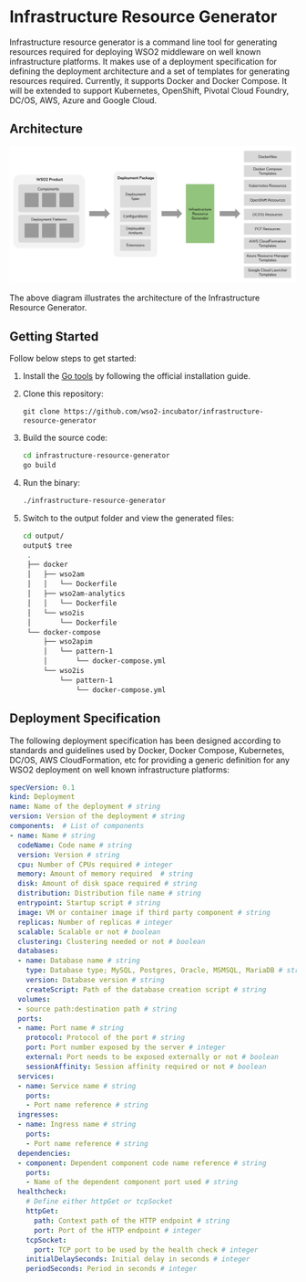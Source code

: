 # Infrastructure Resource Generator

Infrastructure resource generator is a command line tool for generating resources required for 
deploying WSO2 middleware on well known infrastructure platforms. It makes use of a deployment 
specification for defining the deployment architecture and a set of templates for generating 
resources required. Currently, it supports Docker and Docker Compose. It will be extended to
support Kubernetes, OpenShift, Pivotal Cloud Foundry, DC/OS, AWS, Azure and Google Cloud.

## Architecture

![](images/architecture.png)

The above diagram illustrates the architecture of the Infrastructure Resource Generator.

## Getting Started

Follow below steps to get started:

1. Install the [Go tools](https://golang.org/doc/install) by following the official installation guide.

2. Clone this repository:
   
   ```
   git clone https://github.com/wso2-incubator/infrastructure-resource-generator
   ```

3. Build the source code:

   ````bash
   cd infrastructure-resource-generator
   go build
   ````

4. Run the binary:

   ```bash
   ./infrastructure-resource-generator
   ```

5. Switch to the output folder and view the generated files:

   ```bash
   cd output/
   output$ tree
    .
    ├── docker
    │   ├── wso2am
    │   │   └── Dockerfile
    │   ├── wso2am-analytics
    │   │   └── Dockerfile
    │   └── wso2is
    │       └── Dockerfile
    └── docker-compose
        ├── wso2apim
        │   └── pattern-1
        │       └── docker-compose.yml
        └── wso2is
            └── pattern-1
                └── docker-compose.yml
   ```

## Deployment Specification

The following deployment specification has been designed according to standards and guidelines used by Docker, Docker 
Compose, Kubernetes, DC/OS, AWS CloudFormation, etc for providing a generic definition for any WSO2 deployment on well 
known infrastructure platforms:

````yaml
specVersion: 0.1
kind: Deployment
name: Name of the deployment # string
version: Version of the deployment # string
components:  # List of components
- name: Name # string
  codeName: Code name # string 
  version: Version # string
  cpu: Number of CPUs required # integer
  memory: Amount of memory required  # string
  disk: Amount of disk space required # string
  distribution: Distribution file name # string
  entrypoint: Startup script # string
  image: VM or container image if third party component # string
  replicas: Number of replicas # integer
  scalable: Scalable or not # boolean
  clustering: Clustering needed or not # boolean
  databases:
  - name: Database name # string
    type: Database type; MySQL, Postgres, Oracle, MSMSQL, MariaDB # string
    version: Database version # string
    createScript: Path of the database creation script # string
  volumes:
  - source path:destination path # string
  ports:
  - name: Port name # string
    protocol: Protocol of the port # string
    port: Port number exposed by the server # integer
    external: Port needs to be exposed externally or not # boolean
    sessionAffinity: Session affinity required or not # boolean
  services:
  - name: Service name # string
    ports:
    - Port name reference # string
  ingresses:
  - name: Ingress name # string
    ports:
    - Port name reference # string
  dependencies:
  - component: Dependent component code name reference # string
    ports:
    - Name of the dependent component port used # string
  healthcheck:
    # Define either httpGet or tcpSocket
    httpGet:
      path: Context path of the HTTP endpoint # string
      port: Port of the HTTP endpoint # integer
    tcpSocket:
      port: TCP port to be used by the health check # integer
    initialDelaySeconds: Initial delay in seconds # integer
    periodSeconds: Period in seconds # integer
````
